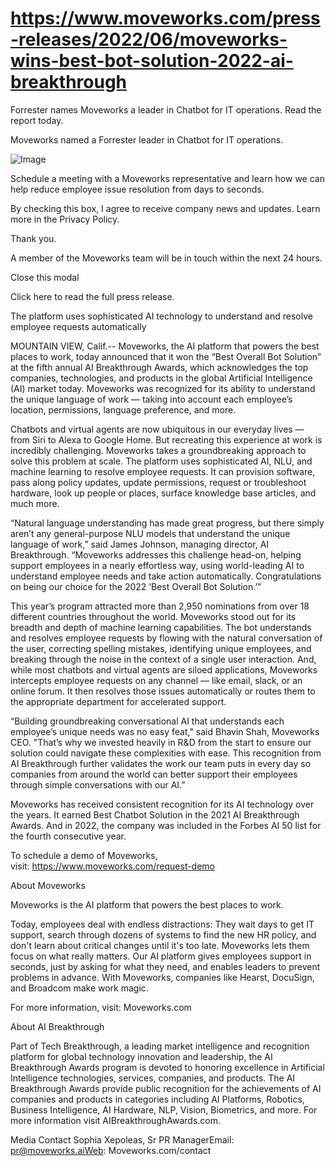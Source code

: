 # https://www.moveworks.com/press-releases/2022/06/moveworks-wins-best-bot-solution-2022-ai-breakthrough

Forrester names Moveworks a leader in Chatbot for IT operations. Read the report today.

Moveworks named a Forrester leader in Chatbot for IT operations. 

![Image](https://www.moveworks.com/hubfs/img/site/qr-demo.png)

Schedule a meeting with a Moveworks representative and learn how we can help reduce employee issue resolution from days to seconds.

By checking this box, I agree to receive company news and updates. Learn more in the Privacy Policy.

Thank you.

A member of the Moveworks team will be in touch within the next 24 hours.



  Close this modal
  


Click here to read the full press release.

The platform uses sophisticated AI technology to understand and resolve employee requests automatically

MOUNTAIN VIEW, Calif.-- Moveworks, the AI platform that powers the best places to work, today announced that it won the “Best Overall Bot Solution” at the fifth annual AI Breakthrough Awards, which acknowledges the top companies, technologies, and products in the global Artificial Intelligence (AI) market today. Moveworks was recognized for its ability to understand the unique language of work — taking into account each employee’s location, permissions, language preference, and more.

Chatbots and virtual agents are now ubiquitous in our everyday lives — from Siri to Alexa to Google Home. But recreating this experience at work is incredibly challenging. Moveworks takes a groundbreaking approach to solve this problem at scale. The platform uses sophisticated AI, NLU, and machine learning to resolve employee requests. It can provision software, pass along policy updates, update permissions, request or troubleshoot hardware, look up people or places, surface knowledge base articles, and much more.

“Natural language understanding has made great progress, but there simply aren’t any general-purpose NLU models that understand the unique language of work,” said James Johnson, managing director, AI Breakthrough. “Moveworks addresses this challenge head-on, helping support employees in a nearly effortless way, using world-leading AI to understand employee needs and take action automatically. Congratulations on being our choice for the 2022 ‘Best Overall Bot Solution.’”

This year’s program attracted more than 2,950 nominations from over 18 different countries throughout the world. Moveworks stood out for its breadth and depth of machine learning capabilities. The bot understands and resolves employee requests by flowing with the natural conversation of the user, correcting spelling mistakes, identifying unique employees, and breaking through the noise in the context of a single user interaction. And, while most chatbots and virtual agents are siloed applications, Moveworks intercepts employee requests on any channel — like email, slack, or an online forum. It then resolves those issues automatically or routes them to the appropriate department for accelerated support.

“Building groundbreaking conversational AI that understands each employee’s unique needs was no easy feat," said Bhavin Shah, Moveworks CEO. "That’s why we invested heavily in R&D from the start to ensure our solution could navigate these complexities with ease. This recognition from AI Breakthrough further validates the work our team puts in every day so companies from around the world can better support their employees through simple conversations with our AI.”

Moveworks has received consistent recognition for its AI technology over the years. It earned Best Chatbot Solution in the 2021 AI Breakthrough Awards. And in 2022, the company was included in the Forbes AI 50 list for the fourth consecutive year.

To schedule a demo of Moveworks, visit: https://www.moveworks.com/request-demo

About Moveworks

Moveworks is the AI platform that powers the best places to work.

Today, employees deal with endless distractions: They wait days to get IT support, search through dozens of systems to find the new HR policy, and don't learn about critical changes until it's too late. Moveworks lets them focus on what really matters. Our AI platform gives employees support in seconds, just by asking for what they need, and enables leaders to prevent problems in advance. With Moveworks, companies like Hearst, DocuSign, and Broadcom make work magic.

For more information, visit: Moveworks.com

About AI Breakthrough

Part of Tech Breakthrough, a leading market intelligence and recognition platform for global technology innovation and leadership, the AI Breakthrough Awards program is devoted to honoring excellence in Artificial Intelligence technologies, services, companies, and products. The AI Breakthrough Awards provide public recognition for the achievements of AI companies and products in categories including AI Platforms, Robotics, Business Intelligence, AI Hardware, NLP, Vision, Biometrics, and more. For more information visit AIBreakthroughAwards.com.

Media Contact Sophia Xepoleas, Sr PR ManagerEmail: pr@moveworks.aiWeb: Moveworks.com/contact 


